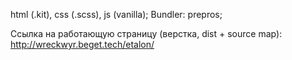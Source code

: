 html (.kit), 
css (.scss), 
js (vanilla);
Bundler: prepros;

Ссылка на работающую страницу (верстка, dist + source map):
http://wreckwyr.beget.tech/etalon/
